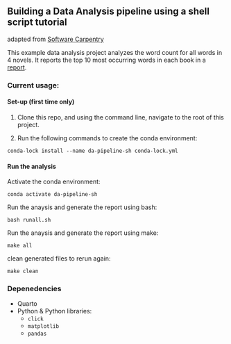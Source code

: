 ## Building a Data Analysis pipeline using a shell script tutorial
adapted from [Software Carpentry](http://software-carpentry.org/)

This example data analysis project analyzes the word count for all words in 4
novels. It reports the top 10 most occurring words in each book in a [report](doc/count_report.qmd).

### Current usage:

#### Set-up (first time only)

1. Clone this repo, and using the command line, navigate to the root of this project.

2. Run the following commands to create the conda environment:

```
conda-lock install --name da-pipeline-sh conda-lock.yml
```

#### Run the analysis 

Activate the conda environment:

```
conda activate da-pipeline-sh
```

Run the anaysis and generate the report using bash:

```
bash runall.sh
``````

Run the anaysis and generate the report using make:

```
make all
``````

clean generated files to rerun again:

```
make clean
``````
### Depenedencies
- Quarto
- Python & Python libraries:
    - `click`
    - `matplotlib`
    - `pandas`
